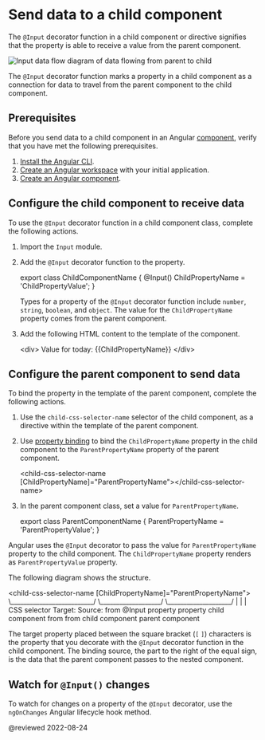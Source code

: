 # Send data to a child component

The `@Input` decorator function in a child component or directive signifies that the property is able to receive a value from the parent component.

<div class="lightbox">

<img alt="Input data flow diagram of data flowing from parent to child" src="generated/images/guide/inputs-outputs/input.svg">

</div>

The `@Input` decorator function marks a property in a child component as a connection for data to travel from the parent component to the child component.

## Prerequisites

Before you send data to a child component in an Angular [component][AioGuideGlossaryComponent], verify that you have met the following prerequisites.

1.  [Install the Angular CLI][AioGuideSetupLocalInstallTheAngularCli].
1.  [Create an Angular workspace][AioGuideSetupLocalCreateAWorkspaceAndInitialApplication] with your initial application.
1.  [Create an Angular component][AioGuideComponentCreateCli].

## Configure the child component to receive data

To use the `@Input` decorator function in a child component class, complete the following actions.

1.  Import the `Input` module.
1.  Add the `@Input` decorator function to the property.

    <code-example format="typescript" header="Add @Input property to child component" language="typescript">

    export class ChildComponentName {
      &commat;Input() ChildPropertyName = 'ChildPropertyValue';
    }

    </code-example>

    Types for a property of the `@Input` decorator function include `number`, `string`, `boolean`, and `object`.
    The value for the `ChildPropertyName` property comes from the parent component.

1.  Add the following HTML content to the template of the component.

    <code-example format="html" header="Add template to child component" language="html">

    &lt;div&gt;
      Value for today: {{ChildPropertyName}}
    &lt;/div&gt;

    </code-example>

## Configure the parent component to send data

To bind the property in the template of the parent component, complete the following actions.

1.  Use the `child-css-selector-name` selector of the child component, as a directive within the template of the parent component.
1.  Use [property binding][AioGuidePropertyBinding] to bind the `ChildPropertyName` property in the child component to the `ParentPropertyName` property of the parent component.

    <code-example format="html" header="Add template to parent component" language="html">

    &lt;child-css-selector-name [ChildPropertyName]="ParentPropertyName"&gt;&lt;/child-css-selector-name&gt;

    </code-example>

1.  In the parent component class, set a value for `ParentPropertyName`.

    <code-example format="typescript" header="Add property to class in parent component" language="typescript">

    export class ParentComponentName {
      ParentPropertyName = 'ParentPropertyValue';
    }

    </code-example>

Angular uses the `@Input` decorator to pass the value for `ParentPropertyName` property to the child component.
The `ChildPropertyName` property renders as `ParentPropertyValue` property.

The following diagram shows the structure.

<code-example format="html" header="Property binding diagram of the ChildPropertyName property in square brackets set to the ParentPropertyName property on the right of an equal sign" hideCopy language="html">

&lt;child-css-selector-name [ChildPropertyName]="ParentPropertyName"&gt;
 &bsol;&lowbar;&lowbar;&lowbar;&lowbar;&lowbar;&lowbar;&lowbar;&lowbar;&lowbar;&lowbar;&lowbar;&lowbar;&lowbar;&lowbar;&lowbar;&lowbar;&lowbar;&lowbar;&lowbar;&lowbar;&lowbar;&lowbar;&lowbar;&lowbar;&lowbar;&lowbar;/  &bsol;&lowbar;&lowbar;&lowbar;&lowbar;&lowbar;&lowbar;&lowbar;&lowbar;&lowbar;&lowbar;&lowbar;&lowbar;&lowbar;&lowbar;&lowbar;&lowbar;&lowbar;&lowbar;&lowbar;/   &bsol;&lowbar;&lowbar;&lowbar;&lowbar;&lowbar;&lowbar;&lowbar;&lowbar;&lowbar;&lowbar;&lowbar;&lowbar;&lowbar;&lowbar;&lowbar;&lowbar;&lowbar;&lowbar;&lowbar;&lowbar;/
       &verbar;                          &verbar;                       &verbar;
  CSS selector                  Target:                 Source:
    from                          &commat;Input property         property
    child component               from                    from
                                  child component         parent component

</code-example>

The target property placed between the square bracket \(`[` `]`\) characters is the property that you decorate with the `@Input` decorator function in the child component.
The binding source, the part to the right of the equal sign, is the data that the parent component passes to the nested component.

## Watch for `@Input()` changes

To watch for changes on a property of the `@Input` decorator, use the `ngOnChanges` Angular lifecycle hook method.

<!-- To watch for changes on a property of the `@Input` decorator, use the `ngOnChanges` Angular [lifecycle hook][AioGuideComponentUseLifecycleHooks] method. -->

<!-- To learn more about the `ngOnChanges` lifecycle hook method, see [Use change detection hook methods][AioGuideComponentLifecycleTutorialUseChangeDetectionHooks]. -->

<!-- links -->

[AioGuideComponentCreateCli]: guide/component/component-create-cli "Create an Angular component | Angular"

<!-- [AioGuideComponentLifecycleTutorialUseChangeDetectionHooks]: guide/component/component-example-lifecycle#use-change-detection-hooks "Use change detection hooks - Example: lifecycle hook methods | Angular" -->

<!-- [AioGuideComponentUseLifecycleHooks]: guide/component/component-use-lifecycle-hooks "Understand the lifecycle of a component | Angular" -->

[AioGuideGlossaryComponent]: guide/glossary#component "component - Glossary | Angular"

[AioGuidePropertyBinding]: guide/property-binding "Property binding | Angular"

[AioGuideSetupLocalCreateAWorkspaceAndInitialApplication]: guide/setup-local#create-a-workspace-and-initial-application "Create a workspace and initial application - Setting up the local environment and workspace | Angular"
[AioGuideSetupLocalInstallTheAngularCli]: guide/setup-local#install-the-angular-cli "Install the Angular CLI - Setting up the local environment and workspace | Angular"

<!-- external links -->

<!-- end links -->

@reviewed 2022-08-24
